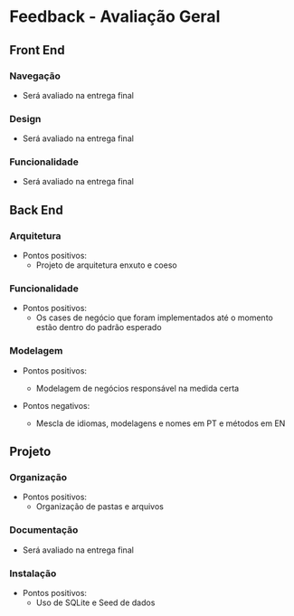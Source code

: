 # Feedback - Avaliação Geral

## Front End

### Navegação
- Será avaliado na entrega final

### Design
- Será avaliado na entrega final

### Funcionalidade
- Será avaliado na entrega final

## Back End

### Arquitetura
  * Pontos positivos:
    - Projeto de arquitetura enxuto e coeso    
 
### Funcionalidade
  * Pontos positivos:
    - Os cases de negócio que foram implementados até o momento estão dentro do padrão esperado

### Modelagem
  * Pontos positivos:
    - Modelagem de negócios responsável na medida certa
  
  * Pontos negativos:    
    - Mescla de idiomas, modelagens e nomes em PT e métodos em EN

## Projeto

### Organização
  * Pontos positivos:
    - Organização de pastas e arquivos 

### Documentação
- Será avaliado na entrega final
 
### Instalação
  * Pontos positivos:
    - Uso de SQLite e Seed de dados
